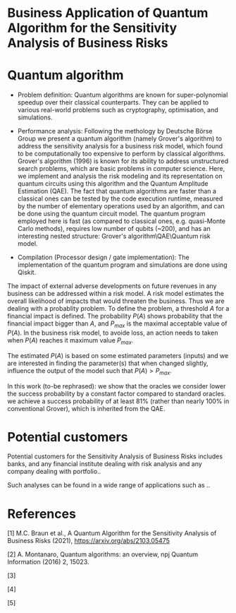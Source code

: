 # Business Application of Quantum Algorithm for the Sensitivity Analysis of Business Risks


# Quantum algorithm

- Problem definition: 
Quantum algorithms are known for super-polynomial speedup over their classical counterparts.
They can be applied to various real-world problems such as cryptography, optimisation, and simulations. 

- Performance analysis: 
 Following the methology by Deutsche Börse Group we present a quantum algorithm (namely Grover's algorithm) to address the sensitivity analysis for a business risk model, which found to be computationally too expensive to perform by classical algorithms. 
Grover's algorithm (1996) is known for its ability to address unstructured search problems, which are basic problems in computer science.
Here, we implement and analysis the risk modeling and its representation on quantum circuits using this algorithm and the Quantum Amplitude Estimation (QAE). 
The fact that quantum algorithms are faster than a classical ones can be tested by the code execution runtime, measured by the number of elementary operations used by an algorithm, and can be done using the quantum circuit model. 
The quantum program employed here is fast (as compared to classical ones, e.g. quasi-Monte Carlo methods), requires low number of qubits (~200), and has an interesting nested structure: Grover's algorithm\QAE\Quantum risk model.

- Compilation (Processor design / gate implementation):
The implementation of the quantum program and simulations are done using Qiskit.

The impact of external adverse developments on future revenues in any business can be addressed within a risk model.
A risk model estimates the overall likelihood of impacts that would threaten the business.
Thus we are dealing with a probablity problem.
To define the problem, a threshold $A$ for a financial impact is defined.
The probability $P(A)$ shows probability that the financial impact bigger than $A$, and $P_{max}$ is the maximal acceptable value of $P(A)$.
In the business risk model, to avoide loss, an action needs to taken when $P(A)$ reaches it maximum value $P_{max}$.

The estimated $P(A)$ is based on some estimated parameters (inputs) and we are interested in finding the parameter(s) that when changed
slightly, influence the output of the model such that $P(A)>P_{max}$.


In this work (to-be rephrased):
we show that the oracles we consider lower the success probability by a constant factor compared to standard oracles. 
we achieve a success probability of at least 81% (rather than nearly 100% in conventional Grover), which is inherited from the QAE. 


# Potential customers

Potential customers for the Sensitivity Analysis of Business Risks includes banks, and any financial institute dealing with risk analysis
and any company dealing with portfolio..

Such analyses can be found in a wide range of applications such as ..


# References

[1] M.C. Braun et al., A Quantum Algorithm for the Sensitivity Analysis of Business Risks (2021), https://arxiv.org/abs/2103.05475

[2] A. Montanaro, Quantum algorithms: an overview, npj Quantum Information (2016) 2, 15023.

[3]

[4]

[5]
